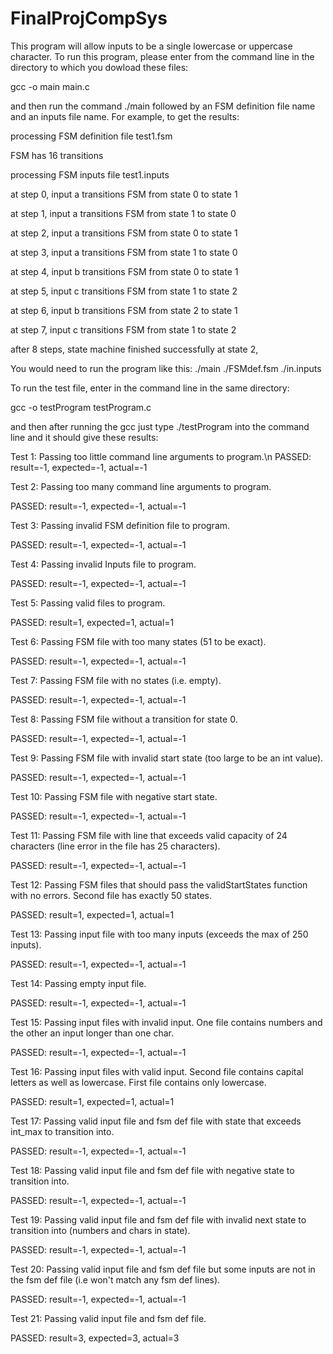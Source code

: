 # FinalProjCompSys
This program will allow inputs to be a single lowercase or uppercase character. 
To run this program, please enter from the command line in the directory to which you dowload these files:

gcc -o main main.c

and then run the command ./main followed by an FSM definition file name and an inputs file name.
For example, to get the results: 

processing FSM definition file test1.fsm

FSM has 16 transitions

processing FSM inputs file test1.inputs

  at step 0, input a transitions FSM from state 0 to state 1
  
  at step 1, input a transitions FSM from state 1 to state 0
  
  at step 2, input a transitions FSM from state 0 to state 1
  
  at step 3, input a transitions FSM from state 1 to state 0
  
  at step 4, input b transitions FSM from state 0 to state 1
  
  at step 5, input c transitions FSM from state 1 to state 2
  
  at step 6, input b transitions FSM from state 2 to state 1
  
  at step 7, input c transitions FSM from state 1 to state 2
  
after 8 steps, state machine finished successfully at state 2,

You would need to run the program like this:
./main ./FSMdef.fsm ./in.inputs

To run the test file, enter in the command line in the same directory:

gcc -o testProgram testProgram.c

and then after running the gcc just type ./testProgram into the command line and it should give these results:

Test 1: Passing too little command line arguments to program.\n
PASSED: result=-1, expected=-1, actual=-1

Test 2: Passing too many command line arguments to program.

PASSED: result=-1, expected=-1, actual=-1

Test 3: Passing invalid FSM definition file to program.

PASSED: result=-1, expected=-1, actual=-1

Test 4: Passing invalid Inputs file to program.

PASSED: result=-1, expected=-1, actual=-1

Test 5: Passing valid files to program.

PASSED: result=1, expected=1, actual=1

Test 6: Passing FSM file with too many states (51 to be exact).

PASSED: result=-1, expected=-1, actual=-1

Test 7: Passing FSM file with no states (i.e. empty).

PASSED: result=-1, expected=-1, actual=-1

Test 8: Passing FSM file without a transition for state 0.

PASSED: result=-1, expected=-1, actual=-1

Test 9: Passing FSM file with invalid start state (too large to be an int value).

PASSED: result=-1, expected=-1, actual=-1

Test 10: Passing FSM file with negative start state.

PASSED: result=-1, expected=-1, actual=-1

Test 11: Passing FSM file with line that exceeds valid capacity of 24 characters (line error in the file has 25 characters).

PASSED: result=-1, expected=-1, actual=-1

Test 12: Passing FSM files that should pass the validStartStates function with no errors. Second file has exactly 50 states.

PASSED: result=1, expected=1, actual=1

Test 13: Passing input file with too many inputs (exceeds the max of 250 inputs).

PASSED: result=-1, expected=-1, actual=-1

Test 14: Passing empty input file.

PASSED: result=-1, expected=-1, actual=-1

Test 15: Passing input files with invalid input. One file contains numbers and the other an input longer than one char.

PASSED: result=-1, expected=-1, actual=-1

Test 16: Passing input files with valid input.
Second file contains capital letters as well as lowercase. First file contains only lowercase.

PASSED: result=1, expected=1, actual=1

Test 17: Passing valid input file and fsm def file with state that exceeds int_max to transition into.

PASSED: result=-1, expected=-1, actual=-1

Test 18: Passing valid input file and fsm def file with negative state to transition into.

PASSED: result=-1, expected=-1, actual=-1

Test 19: Passing valid input file and fsm def file with invalid next state to transition into (numbers and chars in state).

PASSED: result=-1, expected=-1, actual=-1

Test 20: Passing valid input file and fsm def file but some inputs are not in the fsm def file (i.e won't match any fsm def lines).

PASSED: result=-1, expected=-1, actual=-1

Test 21: Passing valid input file and fsm def file.

PASSED: result=3, expected=3, actual=3


